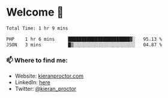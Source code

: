 # Welcome 🦘

<!--START_SECTION:waka-->

```txt
Total Time: 1 hr 9 mins

PHP    1 hr 6 mins     ███████████████████████▓░   95.13 %
JSON   3 mins          █▒░░░░░░░░░░░░░░░░░░░░░░░   04.87 %
```

<!--END_SECTION:waka-->

### 📫 Where to find me:

-   Website: [kieranproctor.com](https://kieranproctor.com/)
-   LinkedIn: [here](https://www.linkedin.com/in/kieran-proctor-086b5a159/)
-   Twitter: [@kieran_proctor](https://twitter.com/kieran_proctor)
